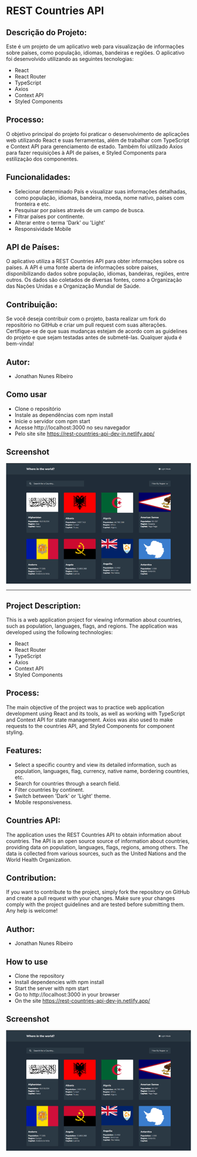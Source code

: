 # REST Countries API

## Descrição do Projeto:

Este é um projeto de um aplicativo web para visualização de informações sobre países, como população, idiomas, bandeiras e regiões. O aplicativo foi desenvolvido utilizando as seguintes tecnologias:

- React
- React Router
- TypeScript
- Axios
- Context API
- Styled Components

## Processo:

O objetivo principal do projeto foi praticar o desenvolvimento de aplicações web utilizando React e suas ferramentas, além de trabalhar com TypeScript e Context API para gerenciamento de estado. Também foi utilizado Axios para fazer requisições à API de países, e Styled Components para estilização dos componentes.


## Funcionalidades:

- Selecionar determinado País e visualizar suas informações detalhadas, como população, idiomas, bandeira, moeda, nome nativo, países com fronteira e etc.
- Pesquisar por países através de um campo de busca.
- Filtrar países por continente.
- Alterar entre o terma 'Dark' ou 'Light'
- Responsividade Mobile

## API de Países:

O aplicativo utiliza a REST Countries API para obter informações sobre os países. A API é uma fonte aberta de informações sobre países, disponibilizando dados sobre população, idiomas, bandeiras, regiões, entre outros. Os dados são coletados de diversas fontes, como a Organização das Nações Unidas e a Organização Mundial de Saúde.


## Contribuição:

Se você deseja contribuir com o projeto, basta realizar um fork do repositório no GitHub e criar um pull request com suas alterações. Certifique-se de que suas mudanças estejam de acordo com as guidelines do projeto e que sejam testadas antes de submetê-las. Qualquer ajuda é bem-vinda!


## Autor:
- Jonathan Nunes Ribeiro 

## Como usar
- Clone o repositório
- Instale as dependências com npm install
- Inicie o servidor com npm start
- Acesse http://localhost:3000 no seu navegador
- Pelo site site https://rest-countries-api-dev-jn.netlify.app/

## Screenshot
![](/public//screenshot.jpg)

*********************************************************** 

## Project Description:

This is a web application project for viewing information about countries, such as population, languages, flags, and regions. The application was developed using the following technologies:

- React
- React Router
- TypeScript
- Axios
- Context API
- Styled Components

## Process:

The main objective of the project was to practice web application development using React and its tools, as well as working with TypeScript and Context API for state management. Axios was also used to make requests to the countries API, and Styled Components for component styling.

## Features:

- Select a specific country and view its detailed information, such as population, languages, flag, currency, native name, bordering countries, etc.
- Search for countries through a search field.
- Filter countries by continent.
- Switch between 'Dark' or 'Light' theme.
- Mobile responsiveness.


## Countries API:

The application uses the REST Countries API to obtain information about countries. The API is an open source source of information about countries, providing data on population, languages, flags, regions, among others. The data is collected from various sources, such as the United Nations and the World Health Organization.

## Contribution:

If you want to contribute to the project, simply fork the repository on GitHub and create a pull request with your changes. Make sure your changes comply with the project guidelines and are tested before submitting them. Any help is welcome!

## Author:
- Jonathan Nunes Ribeiro

## How to use
- Clone the repository
- Install dependencies with npm install
- Start the server with npm start
- Go to http://localhost:3000 in your browser
- On the site https://rest-countries-api-dev-jn.netlify.app/

## Screenshot
![](/public//screenshot.jpg)